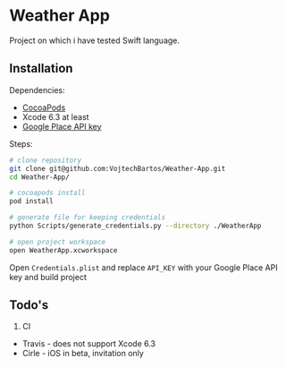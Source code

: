 # Weather App

Project on which i have tested Swift language.

## Installation

Dependencies:
 - [CocoaPods](https://cocoapods.org/)
 - Xcode 6.3 at least
 - [Google Place API key](https://developers.google.com/places/)
 
Steps:

```bash
# clone repository
git clone git@github.com:VojtechBartos/Weather-App.git
cd Weather-App/

# cocoapods install
pod install

# generate file for keeping credentials
python Scripts/generate_credentials.py --directory ./WeatherApp

# open project workspace
open WeatherApp.xcworkspace
```

Open `Credentials.plist` and replace `API_KEY` with your Google Place API key and build project

## Todo's

1. CI
  - Travis - does not support Xcode 6.3
  - Cirle - iOS in beta, invitation only
